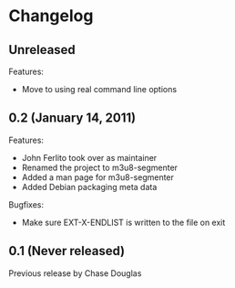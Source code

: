 # Changelog

## Unreleased

Features:

  - Move to using real command line options

## 0.2 (January 14, 2011)

Features:

  - John Ferlito took over as maintainer
  - Renamed the project to m3u8-segmenter
  - Added a man page for m3u8-segmenter
  - Added Debian packaging meta data

Bugfixes:

  - Make sure EXT-X-ENDLIST is written to the file on exit


## 0.1 (Never released)

Previous release by Chase Douglas

